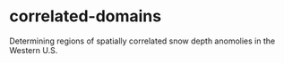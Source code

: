 # correlated-domains
Determining regions of spatially correlated snow depth anomolies in the Western U.S.
